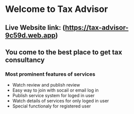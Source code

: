 # Welcome to Tax Advisor 

## Live Website link: (https://tax-advisor-9c59d.web.app)

## You come to the best place to get tax consultancy

### Most prominent features of services 
- Watch review and publish review
- Easy way to join with socail or email log in
- Publish service system for loged in user
- Watch details of services for only loged in user
- Special functionaly for registered user

